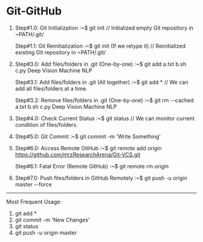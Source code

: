 # Git-GitHub

1.  Step#1.0: Git Initialization
	:~$ git init
	// Initialized empty Git repository in ~PATH/.git/

    Step#1.1: Git Reinitialization
	:~$ git init (If we retype it)
	// Reinitialized existing Git repository in ~PATH/.git/

3.  Step#3.0: Add files/folders in .git (One-by-one)
	:~$ git add a.txt b.sh c.py Deep Vision Machine NLP

	Step#3.1: Add files/folders in .git (All together)
	:~$ git add *
	// We can add all files/folders at a time.

	Step#3.2: Remove files/folders in .git (One-by-one)
	:~$ git rm --cached a.txt b.sh c.py Deep Vision Machine NLP

4.  Step#4.0: Check Current Status
	:~$ git status
	// We can monitor current condition of files/folders.

5.  Step#5.0: Git Commit
	:~$ git commit -m 'Write Something'

6.  Step#6.0: Access Remote GitHub
	:~$ git remote add origin https://github.com/mrzResearchArena/Git-VCS.git
	
	Step#6.1: Fatal Error (Remote GitHub)
	:~$ git remote rm origin

7.  Step#7.0: Push files/folders in GitHub Remotely
	:~$ git push -u origin master --force

--------------------------------------------------------------------------------
Most Frequent Usage:
1. git add *
2. git commit -m 'New Changes'
3. git status
4. git push -u origin master
